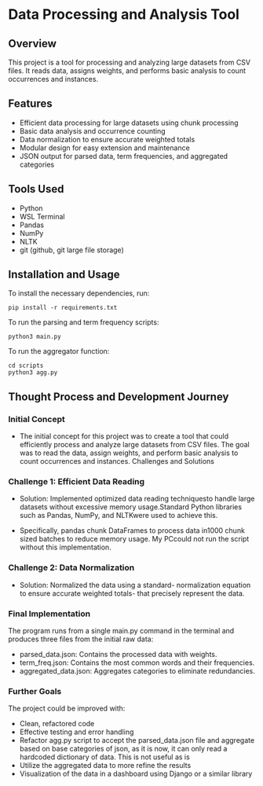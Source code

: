 # Data Processing and Analysis Tool

## Overview
This project is a tool for processing and analyzing large datasets from CSV files. It reads data, assigns weights, and performs basic analysis to count occurrences and instances.

## Features
- Efficient data processing for large datasets using chunk processing
- Basic data analysis and occurrence counting
- Data normalization to ensure accurate weighted totals
- Modular design for easy extension and maintenance
- JSON output for parsed data, term frequencies, and aggregated categories

## Tools Used
 - Python
 - WSL Terminal
 - Pandas
 - NumPy
 - NLTK
 - git (github, git large file storage)

## Installation and Usage
To install the necessary dependencies, run:
```
pip install -r requirements.txt
```
To run the parsing and term frequency scripts:
```
python3 main.py
```
To run the aggregator function:
```
cd scripts
python3 agg.py
```
## Thought Process and Development Journey
### Initial Concept

- The initial concept for this project was to create a tool that could efficiently process and analyze large datasets from CSV files. The goal was to read the data, assign weights, and perform basic analysis to count occurrences and instances.
Challenges and Solutions

### Challenge 1: Efficient Data Reading

  - Solution: Implemented optimized data reading techniquesto handle large datasets without excessive memory usage.Standard Python libraries such as Pandas, NumPy, and NLTKwere used to achieve this.

  - Specifically, pandas chunk DataFrames to process data in1000 chunk sized batches to reduce memory usage. My PCcould not run the script without this implementation.

### Challenge 2: Data Normalization

  - Solution: Normalized the data using a standard- normalization equation to ensure accurate weighted totals- that precisely represent the data.

### Final Implementation

The program runs from a single main.py command in the terminal and produces three files from the initial raw data:

  - parsed_data.json: Contains the processed data with weights.
  - term_freq.json: Contains the most common words and their frequencies.
  - aggregated_data.json: Aggregates categories to eliminate redundancies.

### Further Goals

The project could be improved with:

  - Clean, refactored code
  - Effective testing and error handling
  - Refactor agg.py script to accept the parsed_data.json file and aggregate based on base categories of json, as it is now, it can only read a hardcoded dictionary of data. This is not useful as is
  - Utilize the aggregated data to more refine the results
  - Visualization of the data in a dashboard using Django or a similar library
